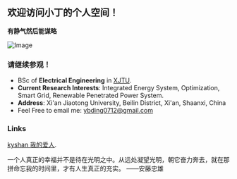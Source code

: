 ## 欢迎访问小丁的个人空间！

**有静气然后能谋略**

![Image](https://github.com/EEEverglow/IMAGE/blob/main/2019-01-21%2012.23.46%201.jpg?raw=false)


### 请继续参观！

- BSc of **Electrical Engineering** in [XJTU](http://ee.xjtu.edu.cn/).
- **Current Research Interests**: Integrated Energy System, Optimization, Smart Grid, Renewable Penetrated Power System.
- **Address**: Xi'an Jiaotong University, Beilin District, Xi'an, Shaanxi, China
- Feel Free to email me: ybding0712@gmail.com

### Links
[kyshan 我的爱人](https://dnspod.qcloud.com/static/webblock.html?d=shankeyi.com).


一个人真正的幸福并不是待在光明之中。从远处凝望光明，朝它奋力奔去，就在那拼命忘我的时间里，才有人生真正的充实。  ——安藤忠雄
